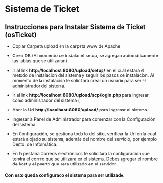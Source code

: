 # Sistema de Ticket
 
## Instrucciones para Instalar Sistema de Ticket (osTicket)   

- Copiar Carpeta upload en la carpeta www de Apache

- Crear DB (Al momento de instalar el setup, se agregan automáticamente las tablas que se utilizaran)

- Ir al link **http://localhost:8080/upload/setup/** en el cual estara el metodo de instalacion  del sistema y seguir los pasos de instalacion. Al momento de la instalación le solicitará crear un usuario para ser el administrador del sistema.

- Ir al link **http://localhost:8080/upload/scp/login.php** para ingresar como administrador del sistema (

- Abrir la Url **http://localhost:8080/upload/** para ingresar al sistema.

- Ingresar a Panel de Administrador para comenzar con la Configuración del sistema.

- En Configuración, se gestiona todo lo del sitio, verificar la Url en la cual estará alojado su sistema, además del nombre del servicio, por ejemplo Depto. de Informática.

- En la pestaña Correos electrónicos te solicitara la configuración que tendra el correo que se utilizara en el sistema. Debes agregar el nombre de host y el puerto que sera utilizado en el servidor.


#### Con esto queda configurado el sistema para ser utilizado.
